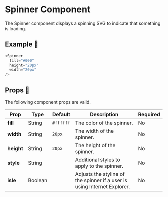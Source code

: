 # Spinner Component
The Spinner component displays a spinning SVG to indicate that something is loading.

## Example 🚀

```javascript
<Spinner
  fill="#000"
  height="20px"
  width="20px"
/>
```

## Props 🔧

The following component props are valid.

| Prop          | Type     | Default     | Description | Required
| ------------- | -------- | ----------- | --------------------------------------------- | ----------- | 
| **fill**    |  String   |    `#ffffff`       | The color of the spinner. | No |
| **width**    |  String   |    `20px`       | The width of the spinner. | No |
| **height**    |  String   |    `20px`       | The height of the spinner. | No |
| **style**    |  String   |           | Additional styles to apply to the spinner. | No |
| **isIe**    | Boolean   |           | Adjusts the styline of the spinner if a user is using Internet Explorer. | No |